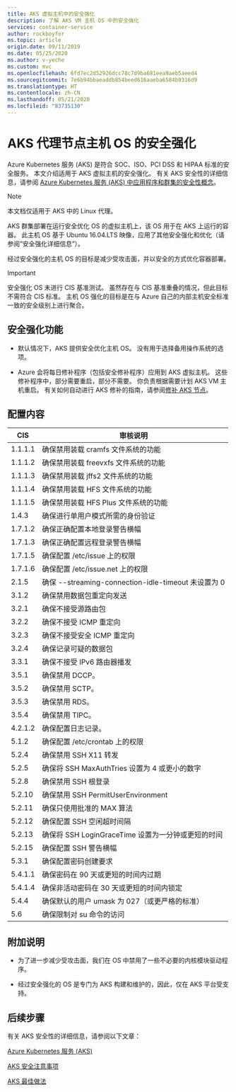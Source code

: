 ```yaml
---
title: AKS 虚拟主机中的安全强化
description: 了解 AKS VM 主机 OS 中的安全强化
services: container-service
author: rockboyfor
ms.topic: article
origin.date: 09/11/2019
ms.date: 05/25/2020
ms.author: v-yeche
ms.custom: mvc
ms.openlocfilehash: 6fd7ec2d52926dcc78c7d9ba681eea9aeb5aeed4
ms.sourcegitcommit: 7e6b94bbaeaddb854beed616aaeba6584b9316d9
ms.translationtype: HT
ms.contentlocale: zh-CN
ms.lasthandoff: 05/21/2020
ms.locfileid: "83735130"
---
```

# <a name="security-hardening-for-aks-agent-node-host-os"></a>AKS 代理节点主机 OS 的安全强化

Azure Kubernetes 服务 (AKS) 是符合 SOC、ISO、PCI DSS 和 HIPAA 标准的安全服务。 本文介绍适用于 AKS 虚拟主机的安全强化。 有关 AKS 安全性的详细信息，请参阅 [Azure Kubernetes 服务 (AKS) 中应用程序和群集的安全性概念](/aks/concepts-security)。

> [!Note]
> 本文档仅适用于 AKS 中的 Linux 代理。

AKS 群集部署在运行安全优化 OS 的虚拟主机上，该 OS 用于在 AKS 上运行的容器。 此主机 OS 基于 Ubuntu 16.04.LTS 映像，应用了其他安全强化和优化（请参阅“安全强化详细信息”）。

经过安全强化的主机 OS 的目标是减少受攻击面，并以安全的方式优化容器部署。

> [!Important]
> 安全强化 OS 未进行 CIS 基准测试。 虽然存在与 CIS 基准重叠的情况，但此目标不需符合 CIS 标准。 主机 OS 强化的目标是在与 Azure 自己的内部主机安全标准一致的安全级别上进行聚合。

## <a name="security-hardening-features"></a>安全强化功能

* 默认情况下，AKS 提供安全优化主机 OS。 没有用于选择备用操作系统的选项。

* Azure 会将每日修补程序（包括安全修补程序）应用到 AKS 虚拟主机。 这些修补程序中，部分需要重启，部分不需要。 你负责根据需要计划 AKS VM 主机重启。 有关如何自动进行 AKS 修补的指南，请参阅[修补 AKS 节点](/aks/node-updates-kured)。

## <a name="what-is-configured"></a>配置内容

| CIS  | 审核说明|
|---|---|
| 1.1.1.1 |确保禁用装载 cramfs 文件系统的功能|
| 1.1.1.2 |确保禁用装载 freevxfs 文件系统的功能|
| 1.1.1.3 |确保禁用装载 jffs2 文件系统的功能|
| 1.1.1.4 |确保禁用装载 HFS 文件系统的功能|
| 1.1.1.5 |确保禁用装载 HFS Plus 文件系统的功能|
|1.4.3 |确保进行单用户模式所需的身份验证 |
|1.7.1.2 |确保正确配置本地登录警告横幅 |
|1.7.1.3 |确保正确配置远程登录警告横幅 |
|1.7.1.5 |确保配置 /etc/issue 上的权限 |
|1.7.1.6 |确保配置 /etc/issue.net 上的权限 |
|2.1.5 |确保 --streaming-connection-idle-timeout 未设置为 0 |
|3.1.2 |确保禁用数据包重定向发送 |
|3.2.1 |确保不接受源路由包 |
|3.2.2 |确保不接受 ICMP 重定向 |
|3.2.3 |确保不接受安全 ICMP 重定向 |
|3.2.4 |确保记录可疑的数据包 |
|3.3.1 |确保不接受 IPv6 路由器播发 |
|3.5.1 |确保禁用 DCCP。 |
|3.5.2 |确保禁用 SCTP。 |
|3.5.3 |确保禁用 RDS。 |
|3.5.4 |确保禁用 TIPC。 |
|4.2.1.2 |确保配置日志记录。 |
|5.1.2 |确保配置 /etc/crontab 上的权限 |
|5.2.4 |确保禁用 SSH X11 转发 |
|5.2.5 |确保将 SSH MaxAuthTries 设置为 4 或更小的数字 |
|5.2.8 |确保禁用 SSH 根登录 |
|5.2.10 |确保禁用 SSH PermitUserEnvironment |
|5.2.11 |确保只使用批准的 MAX 算法 |
|5.2.12 |确保配置 SSH 空闲超时间隔 |
|5.2.13 |确保将 SSH LoginGraceTime 设置为一分钟或更短的时间 |
|5.2.15 |确保配置 SSH 警告横幅 |
|5.3.1 |确保配置密码创建要求 |
|5.4.1.1 |确保密码在 90 天或更短的时间内过期 |
|5.4.1.4 |确保非活动密码在 30 天或更短的时间内锁定 |
|5.4.4 |确保默认的用户 umask 为 027（或更严格的标准） |
|5.6 |确保限制对 su 命令的访问|

## <a name="additional-notes"></a>附加说明

* 为了进一步减少受攻击面，我们在 OS 中禁用了一些不必要的内核模块驱动程序。

* 经过安全强化的 OS 是专门为 AKS 构建和维护的，因此，仅在 AKS 平台受支持。

## <a name="next-steps"></a>后续步骤  

有关 AKS 安全性的详细信息，请参阅以下文章： 

[Azure Kubernetes 服务 (AKS)](/aks/intro-kubernetes)

[AKS 安全注意事项](/aks/concepts-security)

[AKS 最佳做法](/aks/best-practices)

<!-- Update_Description: update meta properties, wording update, update link -->